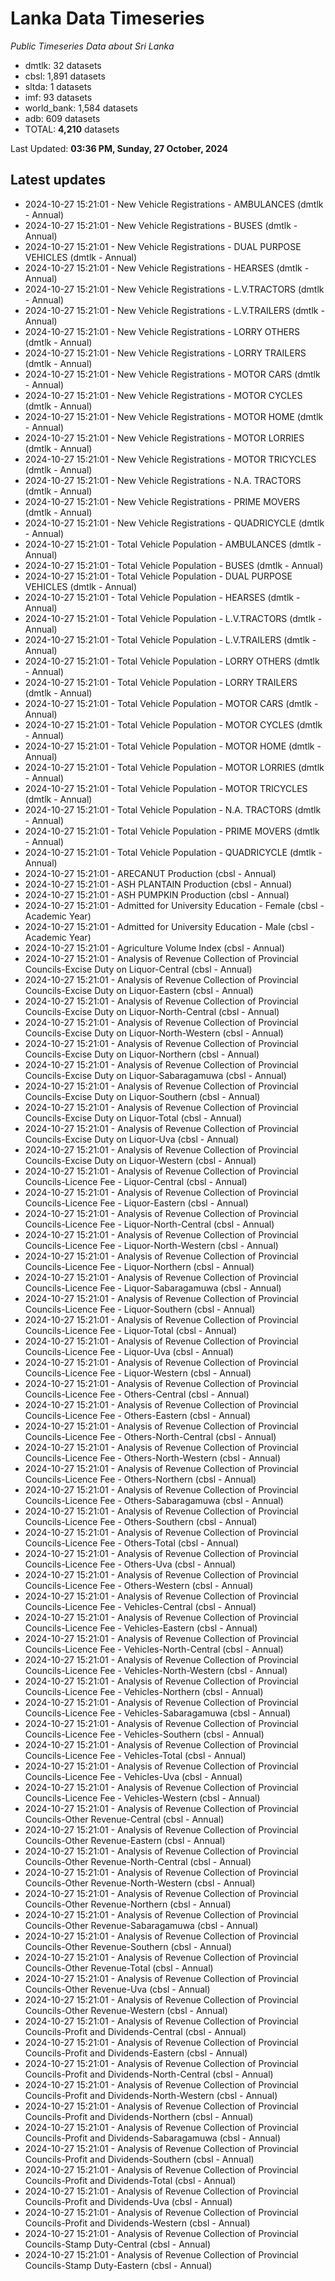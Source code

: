 # Lanka Data Timeseries
*Public Timeseries Data about Sri Lanka*

* dmtlk: 32 datasets
* cbsl: 1,891 datasets
* sltda: 1 datasets
* imf: 93 datasets
* world_bank: 1,584 datasets
* adb: 609 datasets
* TOTAL: **4,210** datasets

Last Updated: **03:36 PM, Sunday, 27 October, 2024**

## Latest updates

* 2024-10-27 15:21:01 - New Vehicle Registrations - AMBULANCES (dmtlk - Annual)
* 2024-10-27 15:21:01 - New Vehicle Registrations - BUSES (dmtlk - Annual)
* 2024-10-27 15:21:01 - New Vehicle Registrations - DUAL PURPOSE VEHICLES (dmtlk - Annual)
* 2024-10-27 15:21:01 - New Vehicle Registrations - HEARSES (dmtlk - Annual)
* 2024-10-27 15:21:01 - New Vehicle Registrations - L.V.TRACTORS (dmtlk - Annual)
* 2024-10-27 15:21:01 - New Vehicle Registrations - L.V.TRAILERS (dmtlk - Annual)
* 2024-10-27 15:21:01 - New Vehicle Registrations - LORRY OTHERS (dmtlk - Annual)
* 2024-10-27 15:21:01 - New Vehicle Registrations - LORRY TRAILERS (dmtlk - Annual)
* 2024-10-27 15:21:01 - New Vehicle Registrations - MOTOR CARS (dmtlk - Annual)
* 2024-10-27 15:21:01 - New Vehicle Registrations - MOTOR CYCLES (dmtlk - Annual)
* 2024-10-27 15:21:01 - New Vehicle Registrations - MOTOR HOME (dmtlk - Annual)
* 2024-10-27 15:21:01 - New Vehicle Registrations - MOTOR LORRIES (dmtlk - Annual)
* 2024-10-27 15:21:01 - New Vehicle Registrations - MOTOR TRICYCLES (dmtlk - Annual)
* 2024-10-27 15:21:01 - New Vehicle Registrations - N.A. TRACTORS (dmtlk - Annual)
* 2024-10-27 15:21:01 - New Vehicle Registrations - PRIME MOVERS (dmtlk - Annual)
* 2024-10-27 15:21:01 - New Vehicle Registrations - QUADRICYCLE (dmtlk - Annual)
* 2024-10-27 15:21:01 - Total Vehicle Population - AMBULANCES (dmtlk - Annual)
* 2024-10-27 15:21:01 - Total Vehicle Population - BUSES (dmtlk - Annual)
* 2024-10-27 15:21:01 - Total Vehicle Population - DUAL PURPOSE VEHICLES (dmtlk - Annual)
* 2024-10-27 15:21:01 - Total Vehicle Population - HEARSES (dmtlk - Annual)
* 2024-10-27 15:21:01 - Total Vehicle Population - L.V.TRACTORS (dmtlk - Annual)
* 2024-10-27 15:21:01 - Total Vehicle Population - L.V.TRAILERS (dmtlk - Annual)
* 2024-10-27 15:21:01 - Total Vehicle Population - LORRY OTHERS (dmtlk - Annual)
* 2024-10-27 15:21:01 - Total Vehicle Population - LORRY TRAILERS (dmtlk - Annual)
* 2024-10-27 15:21:01 - Total Vehicle Population - MOTOR CARS (dmtlk - Annual)
* 2024-10-27 15:21:01 - Total Vehicle Population - MOTOR CYCLES (dmtlk - Annual)
* 2024-10-27 15:21:01 - Total Vehicle Population - MOTOR HOME (dmtlk - Annual)
* 2024-10-27 15:21:01 - Total Vehicle Population - MOTOR LORRIES (dmtlk - Annual)
* 2024-10-27 15:21:01 - Total Vehicle Population - MOTOR TRICYCLES (dmtlk - Annual)
* 2024-10-27 15:21:01 - Total Vehicle Population - N.A. TRACTORS (dmtlk - Annual)
* 2024-10-27 15:21:01 - Total Vehicle Population - PRIME MOVERS (dmtlk - Annual)
* 2024-10-27 15:21:01 - Total Vehicle Population - QUADRICYCLE (dmtlk - Annual)
* 2024-10-27 15:21:01 - ARECANUT Production (cbsl - Annual)
* 2024-10-27 15:21:01 - ASH PLANTAIN Production (cbsl - Annual)
* 2024-10-27 15:21:01 - ASH PUMPKIN Production (cbsl - Annual)
* 2024-10-27 15:21:01 - Admitted for University Education - Female (cbsl - Academic Year)
* 2024-10-27 15:21:01 - Admitted for University Education - Male (cbsl - Academic Year)
* 2024-10-27 15:21:01 - Agriculture Volume Index (cbsl - Annual)
* 2024-10-27 15:21:01 - Analysis of Revenue Collection of Provincial Councils-Excise Duty on Liquor-Central (cbsl - Annual)
* 2024-10-27 15:21:01 - Analysis of Revenue Collection of Provincial Councils-Excise Duty on Liquor-Eastern (cbsl - Annual)
* 2024-10-27 15:21:01 - Analysis of Revenue Collection of Provincial Councils-Excise Duty on Liquor-North-Central (cbsl - Annual)
* 2024-10-27 15:21:01 - Analysis of Revenue Collection of Provincial Councils-Excise Duty on Liquor-North-Western (cbsl - Annual)
* 2024-10-27 15:21:01 - Analysis of Revenue Collection of Provincial Councils-Excise Duty on Liquor-Northern (cbsl - Annual)
* 2024-10-27 15:21:01 - Analysis of Revenue Collection of Provincial Councils-Excise Duty on Liquor-Sabaragamuwa (cbsl - Annual)
* 2024-10-27 15:21:01 - Analysis of Revenue Collection of Provincial Councils-Excise Duty on Liquor-Southern (cbsl - Annual)
* 2024-10-27 15:21:01 - Analysis of Revenue Collection of Provincial Councils-Excise Duty on Liquor-Total (cbsl - Annual)
* 2024-10-27 15:21:01 - Analysis of Revenue Collection of Provincial Councils-Excise Duty on Liquor-Uva (cbsl - Annual)
* 2024-10-27 15:21:01 - Analysis of Revenue Collection of Provincial Councils-Excise Duty on Liquor-Western (cbsl - Annual)
* 2024-10-27 15:21:01 - Analysis of Revenue Collection of Provincial Councils-Licence Fee - Liquor-Central (cbsl - Annual)
* 2024-10-27 15:21:01 - Analysis of Revenue Collection of Provincial Councils-Licence Fee - Liquor-Eastern (cbsl - Annual)
* 2024-10-27 15:21:01 - Analysis of Revenue Collection of Provincial Councils-Licence Fee - Liquor-North-Central (cbsl - Annual)
* 2024-10-27 15:21:01 - Analysis of Revenue Collection of Provincial Councils-Licence Fee - Liquor-North-Western (cbsl - Annual)
* 2024-10-27 15:21:01 - Analysis of Revenue Collection of Provincial Councils-Licence Fee - Liquor-Northern (cbsl - Annual)
* 2024-10-27 15:21:01 - Analysis of Revenue Collection of Provincial Councils-Licence Fee - Liquor-Sabaragamuwa (cbsl - Annual)
* 2024-10-27 15:21:01 - Analysis of Revenue Collection of Provincial Councils-Licence Fee - Liquor-Southern (cbsl - Annual)
* 2024-10-27 15:21:01 - Analysis of Revenue Collection of Provincial Councils-Licence Fee - Liquor-Total (cbsl - Annual)
* 2024-10-27 15:21:01 - Analysis of Revenue Collection of Provincial Councils-Licence Fee - Liquor-Uva (cbsl - Annual)
* 2024-10-27 15:21:01 - Analysis of Revenue Collection of Provincial Councils-Licence Fee - Liquor-Western (cbsl - Annual)
* 2024-10-27 15:21:01 - Analysis of Revenue Collection of Provincial Councils-Licence Fee - Others-Central (cbsl - Annual)
* 2024-10-27 15:21:01 - Analysis of Revenue Collection of Provincial Councils-Licence Fee - Others-Eastern (cbsl - Annual)
* 2024-10-27 15:21:01 - Analysis of Revenue Collection of Provincial Councils-Licence Fee - Others-North-Central (cbsl - Annual)
* 2024-10-27 15:21:01 - Analysis of Revenue Collection of Provincial Councils-Licence Fee - Others-North-Western (cbsl - Annual)
* 2024-10-27 15:21:01 - Analysis of Revenue Collection of Provincial Councils-Licence Fee - Others-Northern (cbsl - Annual)
* 2024-10-27 15:21:01 - Analysis of Revenue Collection of Provincial Councils-Licence Fee - Others-Sabaragamuwa (cbsl - Annual)
* 2024-10-27 15:21:01 - Analysis of Revenue Collection of Provincial Councils-Licence Fee - Others-Southern (cbsl - Annual)
* 2024-10-27 15:21:01 - Analysis of Revenue Collection of Provincial Councils-Licence Fee - Others-Total (cbsl - Annual)
* 2024-10-27 15:21:01 - Analysis of Revenue Collection of Provincial Councils-Licence Fee - Others-Uva (cbsl - Annual)
* 2024-10-27 15:21:01 - Analysis of Revenue Collection of Provincial Councils-Licence Fee - Others-Western (cbsl - Annual)
* 2024-10-27 15:21:01 - Analysis of Revenue Collection of Provincial Councils-Licence Fee - Vehicles-Central (cbsl - Annual)
* 2024-10-27 15:21:01 - Analysis of Revenue Collection of Provincial Councils-Licence Fee - Vehicles-Eastern (cbsl - Annual)
* 2024-10-27 15:21:01 - Analysis of Revenue Collection of Provincial Councils-Licence Fee - Vehicles-North-Central (cbsl - Annual)
* 2024-10-27 15:21:01 - Analysis of Revenue Collection of Provincial Councils-Licence Fee - Vehicles-North-Western (cbsl - Annual)
* 2024-10-27 15:21:01 - Analysis of Revenue Collection of Provincial Councils-Licence Fee - Vehicles-Northern (cbsl - Annual)
* 2024-10-27 15:21:01 - Analysis of Revenue Collection of Provincial Councils-Licence Fee - Vehicles-Sabaragamuwa (cbsl - Annual)
* 2024-10-27 15:21:01 - Analysis of Revenue Collection of Provincial Councils-Licence Fee - Vehicles-Southern (cbsl - Annual)
* 2024-10-27 15:21:01 - Analysis of Revenue Collection of Provincial Councils-Licence Fee - Vehicles-Total (cbsl - Annual)
* 2024-10-27 15:21:01 - Analysis of Revenue Collection of Provincial Councils-Licence Fee - Vehicles-Uva (cbsl - Annual)
* 2024-10-27 15:21:01 - Analysis of Revenue Collection of Provincial Councils-Licence Fee - Vehicles-Western (cbsl - Annual)
* 2024-10-27 15:21:01 - Analysis of Revenue Collection of Provincial Councils-Other Revenue-Central (cbsl - Annual)
* 2024-10-27 15:21:01 - Analysis of Revenue Collection of Provincial Councils-Other Revenue-Eastern (cbsl - Annual)
* 2024-10-27 15:21:01 - Analysis of Revenue Collection of Provincial Councils-Other Revenue-North-Central (cbsl - Annual)
* 2024-10-27 15:21:01 - Analysis of Revenue Collection of Provincial Councils-Other Revenue-North-Western (cbsl - Annual)
* 2024-10-27 15:21:01 - Analysis of Revenue Collection of Provincial Councils-Other Revenue-Northern (cbsl - Annual)
* 2024-10-27 15:21:01 - Analysis of Revenue Collection of Provincial Councils-Other Revenue-Sabaragamuwa (cbsl - Annual)
* 2024-10-27 15:21:01 - Analysis of Revenue Collection of Provincial Councils-Other Revenue-Southern (cbsl - Annual)
* 2024-10-27 15:21:01 - Analysis of Revenue Collection of Provincial Councils-Other Revenue-Total (cbsl - Annual)
* 2024-10-27 15:21:01 - Analysis of Revenue Collection of Provincial Councils-Other Revenue-Uva (cbsl - Annual)
* 2024-10-27 15:21:01 - Analysis of Revenue Collection of Provincial Councils-Other Revenue-Western (cbsl - Annual)
* 2024-10-27 15:21:01 - Analysis of Revenue Collection of Provincial Councils-Profit and Dividends-Central (cbsl - Annual)
* 2024-10-27 15:21:01 - Analysis of Revenue Collection of Provincial Councils-Profit and Dividends-Eastern (cbsl - Annual)
* 2024-10-27 15:21:01 - Analysis of Revenue Collection of Provincial Councils-Profit and Dividends-North-Central (cbsl - Annual)
* 2024-10-27 15:21:01 - Analysis of Revenue Collection of Provincial Councils-Profit and Dividends-North-Western (cbsl - Annual)
* 2024-10-27 15:21:01 - Analysis of Revenue Collection of Provincial Councils-Profit and Dividends-Northern (cbsl - Annual)
* 2024-10-27 15:21:01 - Analysis of Revenue Collection of Provincial Councils-Profit and Dividends-Sabaragamuwa (cbsl - Annual)
* 2024-10-27 15:21:01 - Analysis of Revenue Collection of Provincial Councils-Profit and Dividends-Southern (cbsl - Annual)
* 2024-10-27 15:21:01 - Analysis of Revenue Collection of Provincial Councils-Profit and Dividends-Total (cbsl - Annual)
* 2024-10-27 15:21:01 - Analysis of Revenue Collection of Provincial Councils-Profit and Dividends-Uva (cbsl - Annual)
* 2024-10-27 15:21:01 - Analysis of Revenue Collection of Provincial Councils-Profit and Dividends-Western (cbsl - Annual)
* 2024-10-27 15:21:01 - Analysis of Revenue Collection of Provincial Councils-Stamp Duty-Central (cbsl - Annual)
* 2024-10-27 15:21:01 - Analysis of Revenue Collection of Provincial Councils-Stamp Duty-Eastern (cbsl - Annual)